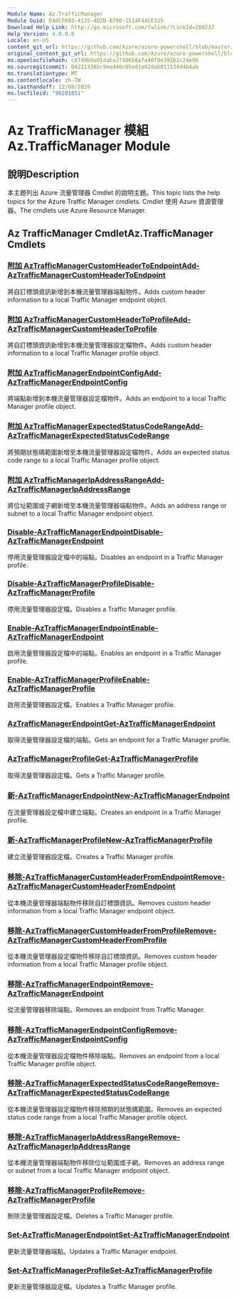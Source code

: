 ```yaml
---
Module Name: Az.TrafficManager
Module Guid: D48CF693-4125-4D2D-8790-1514F44CE325
Download Help Link: http://go.microsoft.com/fwlink/?LinkId=280237
Help Version: 4.0.0.0
Locale: en-US
content_git_url: https://github.com/Azure/azure-powershell/blob/master/src/TrafficManager/TrafficManager/help/Az.TrafficManager.md
original_content_git_url: https://github.com/Azure/azure-powershell/blob/master/src/TrafficManager/TrafficManager/help/Az.TrafficManager.md
ms.openlocfilehash: c87d9b9a01daba27406b8afa40f9e392b1c24e9b
ms.sourcegitcommit: 04221336bc9eed46c05ed1e828a6811534d4b4ab
ms.translationtype: MT
ms.contentlocale: zh-TW
ms.lasthandoff: 12/08/2020
ms.locfileid: "98281851"
---
```

# <span data-ttu-id="fe30f-101">Az TrafficManager 模組</span><span class="sxs-lookup"><span data-stu-id="fe30f-101">Az.TrafficManager Module</span></span>
## <span data-ttu-id="fe30f-102">說明</span><span class="sxs-lookup"><span data-stu-id="fe30f-102">Description</span></span>
<span data-ttu-id="fe30f-103">本主題列出 Azure 流量管理器 Cmdlet 的說明主題。</span><span class="sxs-lookup"><span data-stu-id="fe30f-103">This topic lists the help topics for the Azure Traffic Manager cmdlets.</span></span> <span data-ttu-id="fe30f-104">Cmdlet 使用 Azure 資源管理器。</span><span class="sxs-lookup"><span data-stu-id="fe30f-104">The cmdlets use Azure Resource Manager.</span></span>

## <span data-ttu-id="fe30f-105">Az TrafficManager Cmdlet</span><span class="sxs-lookup"><span data-stu-id="fe30f-105">Az.TrafficManager Cmdlets</span></span>
### [<span data-ttu-id="fe30f-106">附加 AzTrafficManagerCustomHeaderToEndpoint</span><span class="sxs-lookup"><span data-stu-id="fe30f-106">Add-AzTrafficManagerCustomHeaderToEndpoint</span></span>](Add-AzTrafficManagerCustomHeaderToEndpoint.md)
<span data-ttu-id="fe30f-107">將自訂標頭資訊新增到本機流量管理器端點物件。</span><span class="sxs-lookup"><span data-stu-id="fe30f-107">Adds custom header information to a local Traffic Manager endpoint object.</span></span>

### [<span data-ttu-id="fe30f-108">附加 AzTrafficManagerCustomHeaderToProfile</span><span class="sxs-lookup"><span data-stu-id="fe30f-108">Add-AzTrafficManagerCustomHeaderToProfile</span></span>](Add-AzTrafficManagerCustomHeaderToProfile.md)
<span data-ttu-id="fe30f-109">將自訂標頭資訊新增到本機流量管理器設定檔物件。</span><span class="sxs-lookup"><span data-stu-id="fe30f-109">Adds custom header information to a local Traffic Manager profile object.</span></span>

### [<span data-ttu-id="fe30f-110">附加 AzTrafficManagerEndpointConfig</span><span class="sxs-lookup"><span data-stu-id="fe30f-110">Add-AzTrafficManagerEndpointConfig</span></span>](Add-AzTrafficManagerEndpointConfig.md)
<span data-ttu-id="fe30f-111">將端點新增到本機流量管理器設定檔物件。</span><span class="sxs-lookup"><span data-stu-id="fe30f-111">Adds an endpoint to a local Traffic Manager profile object.</span></span>

### [<span data-ttu-id="fe30f-112">附加 AzTrafficManagerExpectedStatusCodeRange</span><span class="sxs-lookup"><span data-stu-id="fe30f-112">Add-AzTrafficManagerExpectedStatusCodeRange</span></span>](Add-AzTrafficManagerExpectedStatusCodeRange.md)
<span data-ttu-id="fe30f-113">將預期狀態碼範圍新增至本機流量管理器設定檔物件。</span><span class="sxs-lookup"><span data-stu-id="fe30f-113">Adds an expected status code range to a local Traffic Manager profile object.</span></span>

### [<span data-ttu-id="fe30f-114">附加 AzTrafficManagerIpAddressRange</span><span class="sxs-lookup"><span data-stu-id="fe30f-114">Add-AzTrafficManagerIpAddressRange</span></span>](Add-AzTrafficManagerIpAddressRange.md)
<span data-ttu-id="fe30f-115">將位址範圍或子網新增至本機流量管理器端點物件。</span><span class="sxs-lookup"><span data-stu-id="fe30f-115">Adds an address range or subnet to a local Traffic Manager endpoint object.</span></span>

### [<span data-ttu-id="fe30f-116">Disable-AzTrafficManagerEndpoint</span><span class="sxs-lookup"><span data-stu-id="fe30f-116">Disable-AzTrafficManagerEndpoint</span></span>](Disable-AzTrafficManagerEndpoint.md)
<span data-ttu-id="fe30f-117">停用流量管理器設定檔中的端點。</span><span class="sxs-lookup"><span data-stu-id="fe30f-117">Disables an endpoint in a Traffic Manager profile.</span></span>

### [<span data-ttu-id="fe30f-118">Disable-AzTrafficManagerProfile</span><span class="sxs-lookup"><span data-stu-id="fe30f-118">Disable-AzTrafficManagerProfile</span></span>](Disable-AzTrafficManagerProfile.md)
<span data-ttu-id="fe30f-119">停用流量管理器設定檔。</span><span class="sxs-lookup"><span data-stu-id="fe30f-119">Disables a Traffic Manager profile.</span></span>

### [<span data-ttu-id="fe30f-120">Enable-AzTrafficManagerEndpoint</span><span class="sxs-lookup"><span data-stu-id="fe30f-120">Enable-AzTrafficManagerEndpoint</span></span>](Enable-AzTrafficManagerEndpoint.md)
<span data-ttu-id="fe30f-121">啟用流量管理器設定檔中的端點。</span><span class="sxs-lookup"><span data-stu-id="fe30f-121">Enables an endpoint in a Traffic Manager profile.</span></span>

### [<span data-ttu-id="fe30f-122">Enable-AzTrafficManagerProfile</span><span class="sxs-lookup"><span data-stu-id="fe30f-122">Enable-AzTrafficManagerProfile</span></span>](Enable-AzTrafficManagerProfile.md)
<span data-ttu-id="fe30f-123">啟用流量管理器設定檔。</span><span class="sxs-lookup"><span data-stu-id="fe30f-123">Enables a Traffic Manager profile.</span></span>

### [<span data-ttu-id="fe30f-124">AzTrafficManagerEndpoint</span><span class="sxs-lookup"><span data-stu-id="fe30f-124">Get-AzTrafficManagerEndpoint</span></span>](Get-AzTrafficManagerEndpoint.md)
<span data-ttu-id="fe30f-125">取得流量管理器設定檔的端點。</span><span class="sxs-lookup"><span data-stu-id="fe30f-125">Gets an endpoint for a Traffic Manager profile.</span></span>

### [<span data-ttu-id="fe30f-126">AzTrafficManagerProfile</span><span class="sxs-lookup"><span data-stu-id="fe30f-126">Get-AzTrafficManagerProfile</span></span>](Get-AzTrafficManagerProfile.md)
<span data-ttu-id="fe30f-127">取得流量管理器設定檔。</span><span class="sxs-lookup"><span data-stu-id="fe30f-127">Gets a Traffic Manager profile.</span></span>

### [<span data-ttu-id="fe30f-128">新-AzTrafficManagerEndpoint</span><span class="sxs-lookup"><span data-stu-id="fe30f-128">New-AzTrafficManagerEndpoint</span></span>](New-AzTrafficManagerEndpoint.md)
<span data-ttu-id="fe30f-129">在流量管理器設定檔中建立端點。</span><span class="sxs-lookup"><span data-stu-id="fe30f-129">Creates an endpoint in a Traffic Manager profile.</span></span>

### [<span data-ttu-id="fe30f-130">新-AzTrafficManagerProfile</span><span class="sxs-lookup"><span data-stu-id="fe30f-130">New-AzTrafficManagerProfile</span></span>](New-AzTrafficManagerProfile.md)
<span data-ttu-id="fe30f-131">建立流量管理器設定檔。</span><span class="sxs-lookup"><span data-stu-id="fe30f-131">Creates a Traffic Manager profile.</span></span>

### [<span data-ttu-id="fe30f-132">移除-AzTrafficManagerCustomHeaderFromEndpoint</span><span class="sxs-lookup"><span data-stu-id="fe30f-132">Remove-AzTrafficManagerCustomHeaderFromEndpoint</span></span>](Remove-AzTrafficManagerCustomHeaderFromEndpoint.md)
<span data-ttu-id="fe30f-133">從本機流量管理器端點物件移除自訂標頭資訊。</span><span class="sxs-lookup"><span data-stu-id="fe30f-133">Removes custom header information from a local Traffic Manager endpoint object.</span></span>

### [<span data-ttu-id="fe30f-134">移除-AzTrafficManagerCustomHeaderFromProfile</span><span class="sxs-lookup"><span data-stu-id="fe30f-134">Remove-AzTrafficManagerCustomHeaderFromProfile</span></span>](Remove-AzTrafficManagerCustomHeaderFromProfile.md)
<span data-ttu-id="fe30f-135">從本機流量管理器設定檔物件移除自訂標頭資訊。</span><span class="sxs-lookup"><span data-stu-id="fe30f-135">Removes custom header information from a local Traffic Manager profile object.</span></span>

### [<span data-ttu-id="fe30f-136">移除-AzTrafficManagerEndpoint</span><span class="sxs-lookup"><span data-stu-id="fe30f-136">Remove-AzTrafficManagerEndpoint</span></span>](Remove-AzTrafficManagerEndpoint.md)
<span data-ttu-id="fe30f-137">從流量管理器移除端點。</span><span class="sxs-lookup"><span data-stu-id="fe30f-137">Removes an endpoint from Traffic Manager.</span></span>

### [<span data-ttu-id="fe30f-138">移除-AzTrafficManagerEndpointConfig</span><span class="sxs-lookup"><span data-stu-id="fe30f-138">Remove-AzTrafficManagerEndpointConfig</span></span>](Remove-AzTrafficManagerEndpointConfig.md)
<span data-ttu-id="fe30f-139">從本機流量管理器設定檔物件移除端點。</span><span class="sxs-lookup"><span data-stu-id="fe30f-139">Removes an endpoint from a local Traffic Manager profile object.</span></span>

### [<span data-ttu-id="fe30f-140">移除-AzTrafficManagerExpectedStatusCodeRange</span><span class="sxs-lookup"><span data-stu-id="fe30f-140">Remove-AzTrafficManagerExpectedStatusCodeRange</span></span>](Remove-AzTrafficManagerExpectedStatusCodeRange.md)
<span data-ttu-id="fe30f-141">從本機流量管理器設定檔物件移除預期的狀態碼範圍。</span><span class="sxs-lookup"><span data-stu-id="fe30f-141">Removes an expected status code range from a local Traffic Manager profile object.</span></span>

### [<span data-ttu-id="fe30f-142">移除-AzTrafficManagerIpAddressRange</span><span class="sxs-lookup"><span data-stu-id="fe30f-142">Remove-AzTrafficManagerIpAddressRange</span></span>](Remove-AzTrafficManagerIpAddressRange.md)
<span data-ttu-id="fe30f-143">從本機流量管理器端點物件移除位址範圍或子網。</span><span class="sxs-lookup"><span data-stu-id="fe30f-143">Removes an address range or subnet from a local Traffic Manager endpoint object.</span></span>

### [<span data-ttu-id="fe30f-144">移除-AzTrafficManagerProfile</span><span class="sxs-lookup"><span data-stu-id="fe30f-144">Remove-AzTrafficManagerProfile</span></span>](Remove-AzTrafficManagerProfile.md)
<span data-ttu-id="fe30f-145">刪除流量管理器設定檔。</span><span class="sxs-lookup"><span data-stu-id="fe30f-145">Deletes a Traffic Manager profile.</span></span>

### [<span data-ttu-id="fe30f-146">Set-AzTrafficManagerEndpoint</span><span class="sxs-lookup"><span data-stu-id="fe30f-146">Set-AzTrafficManagerEndpoint</span></span>](Set-AzTrafficManagerEndpoint.md)
<span data-ttu-id="fe30f-147">更新流量管理器端點。</span><span class="sxs-lookup"><span data-stu-id="fe30f-147">Updates a Traffic Manager endpoint.</span></span>

### [<span data-ttu-id="fe30f-148">Set-AzTrafficManagerProfile</span><span class="sxs-lookup"><span data-stu-id="fe30f-148">Set-AzTrafficManagerProfile</span></span>](Set-AzTrafficManagerProfile.md)
<span data-ttu-id="fe30f-149">更新流量管理器設定檔。</span><span class="sxs-lookup"><span data-stu-id="fe30f-149">Updates a Traffic Manager profile.</span></span>

